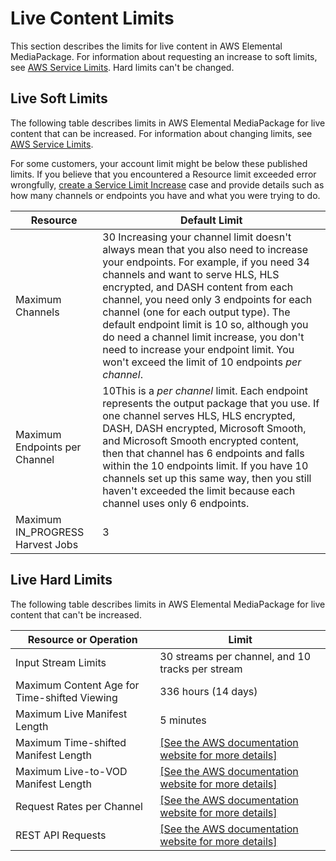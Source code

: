 # Live Content Limits<a name="limits-live"></a>

This section describes the limits for live content in AWS Elemental MediaPackage\. For information about requesting an increase to soft limits, see [AWS Service Limits](https://docs.aws.amazon.com/general/latest/gr/aws_service_limits.html)\. Hard limits can't be changed\.

## Live Soft Limits<a name="soft-limits"></a>

The following table describes limits in AWS Elemental MediaPackage for live content that can be increased\. For information about changing limits, see [AWS Service Limits](https://docs.aws.amazon.com/general/latest/gr/aws_service_limits.html)\. 

For some customers, your account limit might be below these published limits\. If you believe that you encountered a Resource limit exceeded error wrongfully, [create a Service Limit Increase](https://console.aws.amazon.com/support/v1#/case/create) case and provide details such as how many channels or endpoints you have and what you were trying to do\.


| Resource | Default Limit | 
| --- | --- | 
| Maximum Channels | 30 Increasing your channel limit doesn't always mean that you also need to increase your endpoints\. For example, if you need 34 channels and want to serve HLS, HLS encrypted, and DASH content from each channel, you need only 3 endpoints for each channel \(one for each output type\)\. The default endpoint limit is 10 so, although you do need a channel limit increase, you don't need to increase your endpoint limit\. You won't exceed the limit of 10 endpoints *per channel*\.  | 
| Maximum Endpoints per Channel | 10This is a *per channel* limit\. Each endpoint represents the output package that you use\. If one channel serves HLS, HLS encrypted, DASH, DASH encrypted, Microsoft Smooth, and Microsoft Smooth encrypted content, then that channel has 6 endpoints and falls within the 10 endpoints limit\. If you have 10 channels set up this same way, then you still haven't exceeded the limit because each channel uses only 6 endpoints\. | 
| Maximum IN\_PROGRESS Harvest Jobs | 3 | 

## Live Hard Limits<a name="hard-limits"></a>

The following table describes limits in AWS Elemental MediaPackage for live content that can't be increased\.


| Resource or Operation | Limit | 
| --- | --- | 
| Input Stream Limits | 30 streams per channel, and 10 tracks per stream | 
| Maximum Content Age for Time\-shifted Viewing | 336 hours \(14 days\) | 
| Maximum Live Manifest Length | 5 minutes | 
| Maximum Time\-shifted Manifest Length |  [\[See the AWS documentation website for more details\]](http://docs.aws.amazon.com/mediapackage/latest/ug/limits-live.html)  | 
| Maximum Live\-to\-VOD Manifest Length |  [\[See the AWS documentation website for more details\]](http://docs.aws.amazon.com/mediapackage/latest/ug/limits-live.html)  | 
| Request Rates per Channel |  [\[See the AWS documentation website for more details\]](http://docs.aws.amazon.com/mediapackage/latest/ug/limits-live.html)  | 
| REST API Requests |  [\[See the AWS documentation website for more details\]](http://docs.aws.amazon.com/mediapackage/latest/ug/limits-live.html)  | 